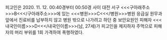 피고인은 2020. 11. 12. 00:40경부터 00:50경 사이 대전 서구 <<<구아래주소>>>B<<</구아래주소>>>에 있는 <<<병원>>>C<<</병원>>>병원 응급실 원무과 앞에서 진료비를 납부하지 않고 병원 밖으로 나가려고 하던 중 보안요원인 피해자 <<<내국인이름>>>D<<</내국인이름>>>(남, 27세)가 피고인을 제지하자 주먹으로 피해자의 머리 부위를 1회 가격하여 폭행하였다.